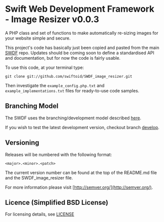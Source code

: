 Swift Web Development Framework - Image Resizer v0.0.3
==================


A PHP class and set of functions to make automatically re-sizing images for your website simple and secure.

This project's code has basically just been copied and pasted from the main [SWDF](https://github.com/swiftoid/SWDF) repo. Updates should be coming soon to define a standardised API and documentation, but for now the code is fairly usable.

To use this code, at your terminal type:

`git clone git://github.com/swiftoid/SWDF_image_resizer.git`

Then investigate the `example_config.php.txt` and `example_implementations.txt` files for ready-to-use code samples.

## Branching Model

The SWDF uses the branching/development model described [here](http://nvie.com/posts/a-successful-git-branching-model/).

If you wish to test the latest development version, checkout branch [develop](https://github.com/swiftoid/SWDF_image_resizer/tree/develop).

## Versioning

Releases will be numbered with the following format:

`<major>.<minor>.<patch>`

The current version number can be found at the top of the README.md file and the SWDF_image_resizer file.

For more information please visit [http://semver.org/](http://semver.org/).

## Licence (Simplified BSD License)

For licensing details, see [LICENSE](https://github.com/swiftoid/SWDF_image_resizer/blob/master/LICENSE)